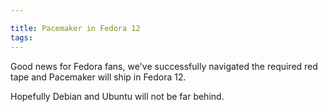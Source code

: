 ```yaml
---

title: Pacemaker in Fedora 12
tags: 
---
```

Good news for Fedora fans, we've successfully navigated the required red tape
and Pacemaker will ship in Fedora 12.

Hopefully Debian and Ubuntu will not be far behind.

